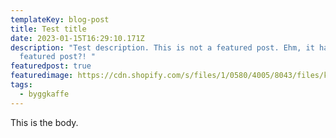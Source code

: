 ```yaml
---
templateKey: blog-post
title: Test title
date: 2023-01-15T16:29:10.171Z
description: "Test description. This is not a featured post. Ehm, it has to be a
  featured post?! "
featuredpost: true
featuredimage: https://cdn.shopify.com/s/files/1/0580/4005/8043/files/klassisksemla_desktop_1512x.jpg
tags:
  - byggkaffe
---
```

This is the body.